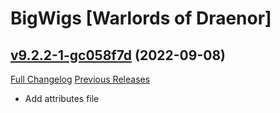 # BigWigs [Warlords of Draenor]

## [v9.2.2-1-gc058f7d](https://github.com/BigWigsMods/BigWigs_WarlordsOfDraenor/tree/c058f7dab3361acf650bfe3c51fc3c432663b657) (2022-09-08)
[Full Changelog](https://github.com/BigWigsMods/BigWigs_WarlordsOfDraenor/compare/v9.2.2...c058f7dab3361acf650bfe3c51fc3c432663b657) [Previous Releases](https://github.com/BigWigsMods/BigWigs_WarlordsOfDraenor/releases)

- Add attributes file  
